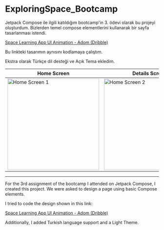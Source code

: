 # ExploringSpace_Bootcamp

Jetpack Compose ile ilgili katıldığım bootcamp'in 3. ödevi olarak bu projeyi oluşturdum. Bizlerden temel compose elementlerini kullanarak bir sayfa tasarlanması istendi.

[Space Learning App UI Animation - Adom (Dribble)](https://dribbble.com/shots/21390645-Space-Learning-App-UI-Animation)

Bu linkteki tasarımın aynısını kodlamaya çalıştım. 

Ekstra olarak Türkçe dil desteği ve Açık Tema ekledim. 

| Home Screen | Details Screen |
| ------------- | ------------- |
| <img src="https://github.com/user-attachments/assets/1cf1f7ca-9d17-446b-a425-3ca8a6c4cbe2" alt="Home Screen 1" width="300"/> | <img src="https://github.com/user-attachments/assets/b66c4063-a5b6-4371-940d-687934e44123" alt="Home Screen 2" width="300"/> |

---------------------------------------------------------------------------------------------------------------------

For the 3rd assignment of the bootcamp I attended on Jetpack Compose, I created this project. We were asked to design a page using basic Compose elements.

I tried to code the design shown in this link:

[Space Learning App UI Animation - Adom (Dribble)](https://dribbble.com/shots/21390645-Space-Learning-App-UI-Animation)

Additionally, I added Turkish language support and a Light Theme.
